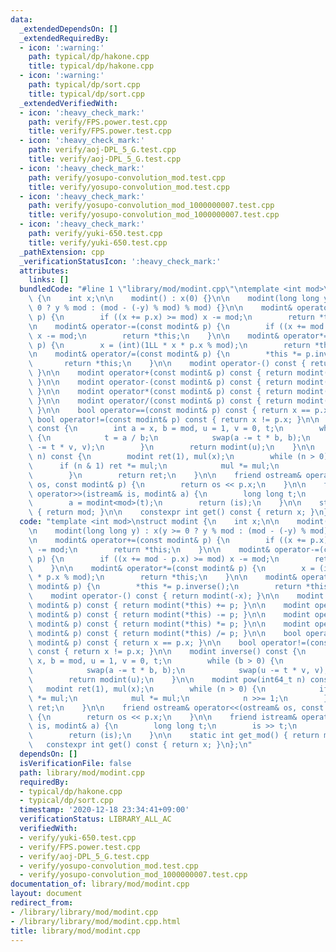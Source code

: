 ```yaml
---
data:
  _extendedDependsOn: []
  _extendedRequiredBy:
  - icon: ':warning:'
    path: typical/dp/hakone.cpp
    title: typical/dp/hakone.cpp
  - icon: ':warning:'
    path: typical/dp/sort.cpp
    title: typical/dp/sort.cpp
  _extendedVerifiedWith:
  - icon: ':heavy_check_mark:'
    path: verify/FPS.power.test.cpp
    title: verify/FPS.power.test.cpp
  - icon: ':heavy_check_mark:'
    path: verify/aoj-DPL_5_G.test.cpp
    title: verify/aoj-DPL_5_G.test.cpp
  - icon: ':heavy_check_mark:'
    path: verify/yosupo-convolution_mod.test.cpp
    title: verify/yosupo-convolution_mod.test.cpp
  - icon: ':heavy_check_mark:'
    path: verify/yosupo-convolution_mod_1000000007.test.cpp
    title: verify/yosupo-convolution_mod_1000000007.test.cpp
  - icon: ':heavy_check_mark:'
    path: verify/yuki-650.test.cpp
    title: verify/yuki-650.test.cpp
  _pathExtension: cpp
  _verificationStatusIcon: ':heavy_check_mark:'
  attributes:
    links: []
  bundledCode: "#line 1 \"library/mod/modint.cpp\"\ntemplate <int mod>\nstruct modint\
    \ {\n    int x;\n\n    modint() : x(0) {}\n\n    modint(long long y) : x(y >=\
    \ 0 ? y % mod : (mod - (-y) % mod) % mod) {}\n\n    modint& operator+=(const modint&\
    \ p) {\n        if ((x += p.x) >= mod) x -= mod;\n        return *this;\n    }\n\
    \n    modint& operator-=(const modint& p) {\n        if ((x += mod - p.x) >= mod)\
    \ x -= mod;\n        return *this;\n    }\n\n    modint& operator*=(const modint&\
    \ p) {\n        x = (int)(1LL * x * p.x % mod);\n        return *this;\n    }\n\
    \n    modint& operator/=(const modint& p) {\n        *this *= p.inverse();\n \
    \       return *this;\n    }\n\n    modint operator-() const { return modint(-x);\
    \ }\n\n    modint operator+(const modint& p) const { return modint(*this) += p;\
    \ }\n\n    modint operator-(const modint& p) const { return modint(*this) -= p;\
    \ }\n\n    modint operator*(const modint& p) const { return modint(*this) *= p;\
    \ }\n\n    modint operator/(const modint& p) const { return modint(*this) /= p;\
    \ }\n\n    bool operator==(const modint& p) const { return x == p.x; }\n\n   \
    \ bool operator!=(const modint& p) const { return x != p.x; }\n\n    modint inverse()\
    \ const {\n        int a = x, b = mod, u = 1, v = 0, t;\n        while (b > 0)\
    \ {\n            t = a / b;\n            swap(a -= t * b, b);\n            swap(u\
    \ -= t * v, v);\n        }\n        return modint(u);\n    }\n\n    modint pow(int64_t\
    \ n) const {\n        modint ret(1), mul(x);\n        while (n > 0) {\n      \
    \      if (n & 1) ret *= mul;\n            mul *= mul;\n            n >>= 1;\n\
    \        }\n        return ret;\n    }\n\n    friend ostream& operator<<(ostream&\
    \ os, const modint& p) {\n        return os << p.x;\n    }\n\n    friend istream&\
    \ operator>>(istream& is, modint& a) {\n        long long t;\n        is >> t;\n\
    \        a = modint<mod>(t);\n        return (is);\n    }\n\n    static int get_mod()\
    \ { return mod; }\n\n    constexpr int get() const { return x; }\n};\n"
  code: "template <int mod>\nstruct modint {\n    int x;\n\n    modint() : x(0) {}\n\
    \n    modint(long long y) : x(y >= 0 ? y % mod : (mod - (-y) % mod) % mod) {}\n\
    \n    modint& operator+=(const modint& p) {\n        if ((x += p.x) >= mod) x\
    \ -= mod;\n        return *this;\n    }\n\n    modint& operator-=(const modint&\
    \ p) {\n        if ((x += mod - p.x) >= mod) x -= mod;\n        return *this;\n\
    \    }\n\n    modint& operator*=(const modint& p) {\n        x = (int)(1LL * x\
    \ * p.x % mod);\n        return *this;\n    }\n\n    modint& operator/=(const\
    \ modint& p) {\n        *this *= p.inverse();\n        return *this;\n    }\n\n\
    \    modint operator-() const { return modint(-x); }\n\n    modint operator+(const\
    \ modint& p) const { return modint(*this) += p; }\n\n    modint operator-(const\
    \ modint& p) const { return modint(*this) -= p; }\n\n    modint operator*(const\
    \ modint& p) const { return modint(*this) *= p; }\n\n    modint operator/(const\
    \ modint& p) const { return modint(*this) /= p; }\n\n    bool operator==(const\
    \ modint& p) const { return x == p.x; }\n\n    bool operator!=(const modint& p)\
    \ const { return x != p.x; }\n\n    modint inverse() const {\n        int a =\
    \ x, b = mod, u = 1, v = 0, t;\n        while (b > 0) {\n            t = a / b;\n\
    \            swap(a -= t * b, b);\n            swap(u -= t * v, v);\n        }\n\
    \        return modint(u);\n    }\n\n    modint pow(int64_t n) const {\n     \
    \   modint ret(1), mul(x);\n        while (n > 0) {\n            if (n & 1) ret\
    \ *= mul;\n            mul *= mul;\n            n >>= 1;\n        }\n        return\
    \ ret;\n    }\n\n    friend ostream& operator<<(ostream& os, const modint& p)\
    \ {\n        return os << p.x;\n    }\n\n    friend istream& operator>>(istream&\
    \ is, modint& a) {\n        long long t;\n        is >> t;\n        a = modint<mod>(t);\n\
    \        return (is);\n    }\n\n    static int get_mod() { return mod; }\n\n \
    \   constexpr int get() const { return x; }\n};\n"
  dependsOn: []
  isVerificationFile: false
  path: library/mod/modint.cpp
  requiredBy:
  - typical/dp/hakone.cpp
  - typical/dp/sort.cpp
  timestamp: '2020-12-18 23:34:41+09:00'
  verificationStatus: LIBRARY_ALL_AC
  verifiedWith:
  - verify/yuki-650.test.cpp
  - verify/FPS.power.test.cpp
  - verify/aoj-DPL_5_G.test.cpp
  - verify/yosupo-convolution_mod.test.cpp
  - verify/yosupo-convolution_mod_1000000007.test.cpp
documentation_of: library/mod/modint.cpp
layout: document
redirect_from:
- /library/library/mod/modint.cpp
- /library/library/mod/modint.cpp.html
title: library/mod/modint.cpp
---
```

